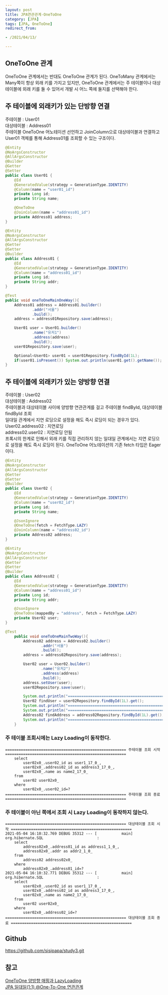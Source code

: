 ```yaml
---
layout: post 
title: JPA연관관계-OneToOne
category: [JPA]
tags: [JPA, OneToOne]
redirect_from:

- /2021/04/13/

---
```


## OneToOne 관계  
OneToOne 관계에서는 반대도 OneToOne 관계가 된다. OneToMany 관계에서는 Many쪽이 항상 외래 키를 가지고 있지만, OneToOne 관계에서는 주 테이블이나 대상 테이블에 외래 키를 둘 수 있어서 개발 시 어느 쪽에 둘지를 선택해야 한다.  

## 주 테이블에 외래키가 있는 단방향 연결
주테이블 : User01  
대상테이블 : Address01  
주테이블 OneToOne 어노테이션 선언하고 JoinColumn으로 대상테이블과 연결하고 User01 객체를 통해 Address01를 조회할 수 있는 구조이다.  
```java  
@Entity
@NoArgsConstructor
@AllArgsConstructor
@Builder
@Getter
@Setter
public class User01 {
    @Id
    @GeneratedValue(strategy = GenerationType.IDENTITY)
    @Column(name = "user01_id")
    private Long id;
    private String name;

    @OneToOne
    @JoinColumn(name = "address01_id")
    private Address01 address;
}
```
```java  
@Entity
@NoArgsConstructor
@AllArgsConstructor
@Getter
@Setter
@Builder
public class Address01 {
    @Id
    @GeneratedValue(strategy = GenerationType.IDENTITY)
    @Column(name = "address01_id")
    private Long id;
    private String addr;
}
```  
```java  
@Test
public void oneToOneMainOneWay(){
    Address01 address = Address01.builder()
            .addr("서울")
            .build();
    address = address01Repository.save(address);

    User01 user = User01.builder()
            .name("유저1")
            .address(address)
            .build();
    user01Repository.save(user);

    Optional<User01> user01 = user01Repository.findById(1L);
    if(user01.isPresent()) System.out.println(user01.get().getName());
}
```  
  
## 주 테이블에 외래키가 있는 양방향 연결
주테이블 : User02  
대상테이블 : Address02  
주테이블과 대상테이블 사이에 양방향 연관관계를 걸고 주테이블 findById, 대상테이블 findById 조회  
일대일 관계에서 지연 로딩으로 설정을 해도 즉시 로딩이 되는 경우가 있다.  
User02.address02 : 지연로딩    
address02.user02 : 지연로딩 안됨  
프록시의 한계로 인해서 외래 키를 직접 관리하지 않는 일대일 관계에서는 지연 로딩으로 설정을 해도 즉시 로딩이 된다. OneToOne 어노테이션의 기존 fetch 타입은 Eager이다.  
```java  
@Entity
@NoArgsConstructor
@AllArgsConstructor
@Getter
@Setter
@Builder
public class User02 {
    @Id
    @GeneratedValue(strategy = GenerationType.IDENTITY)
    @Column(name = "user02_id")
    private Long id;
    private String name;

    @JsonIgnore
    @OneToOne(fetch = FetchType.LAZY)
    @JoinColumn(name = "address02_id")
    private Address02 address;
}
```  
```java  
@Entity
@NoArgsConstructor
@AllArgsConstructor
@Getter
@Setter
@Builder
public class Address02 {
    @Id
    @GeneratedValue(strategy = GenerationType.IDENTITY)
    @Column(name = "address01_id")
    private Long id;
    private String addr;

    @JsonIgnore
    @OneToOne(mappedBy = "address", fetch = FetchType.LAZY)
    private User02 user;
}
```  
```java  
@Test
    public void oneToOneMainTwoWay(){
        Address02 address = Address02.builder()
                .addr("서울")
                .build();
        address = address02Repository.save(address);

        User02 user = User02.builder()
                .name("유저2")
                .address(address)
                .build();
        address.setUser(user);
        user02Repository.save(user);

        System.out.println("====================================================== 주테이블 조회 시작 ======================================================");
        User02 findUser = user02Repository.findById(1L).get();
        System.out.println("====================================================== 주테이블 조회 종료 ======================================================");
        System.out.println("====================================================== 대상테이블 조회 시작 ======================================================");
        Address02 findAddress = address02Repository.findById(1L).get();
        System.out.println("====================================================== 대상테이블 조회 종료 ======================================================");
    }
```  
### 주 테이블 조회시에는 Lazy Loading이 동작한다.  
```text  
====================================================== 주테이블 조회 시작 ====================================================== 
    select
        user02x0_.user02_id as user1_17_0_,
        user02x0_.address02_id as address3_17_0_,
        user02x0_.name as name2_17_0_ 
    from
        user02 user02x0_ 
    where
        user02x0_.user02_id=?
====================================================== 주테이블 조회 종료 ======================================================
```    
  
### 주 테이블이 아닌 쪽에서 조회 시 Lazy Loading이 동작하지 않는다.
```text  
====================================================== 대상테이블 조회 시작 ======================================================
2021-05-04 16:10:32.769 DEBUG 35312 --- [           main] org.hibernate.SQL                        : 
    select
        address02x0_.address01_id as address1_1_0_,
        address02x0_.addr as addr2_1_0_ 
    from
        address02 address02x0_ 
    where
        address02x0_.address01_id=?
2021-05-04 16:10:32.771 DEBUG 35312 --- [           main] org.hibernate.SQL                        : 
    select
        user02x0_.user02_id as user1_17_0_,
        user02x0_.address02_id as address3_17_0_,
        user02x0_.name as name2_17_0_ 
    from
        user02 user02x0_ 
    where
        user02x0_.address02_id=?
====================================================== 대상테이블 조회 종료 ======================================================
```  

## Github
<https://github.com/sisipapa/study3.git>  
  
## 참고  
[OneToOne 양방향 매핑과 LazyLoading](https://velog.io/@moonyoung/JPA-OneToOne-%EC%96%91%EB%B0%A9%ED%96%A5-%EB%A7%A4%ED%95%91%EA%B3%BC-LazyLoading)  
[JPA 일대일(1:1) @One-To-One 연관관계](https://blog.advenoh.pe.kr/database/JPA-%EC%9D%BC%EB%8C%80%EC%9D%BC-One-To-One-%EC%97%B0%EA%B4%80%EA%B4%80%EA%B3%84/)  

   